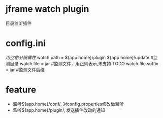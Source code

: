 jframe watch plugin
==================
目录监听插件

# config.ini
*用空格分隔属性*
watch.path = ${app.home}/plugin ${app.home}/update #监测目录
watch.file = jar #监测文件，用正则表示,未支持 TODO
watch.file.suffix = jar #监测文件后缀
# feature
* 监听${app.home}/conf/, 对config.properties修改做监听
* 监听${app.home}/plugin/, 发送插件改动的通知
